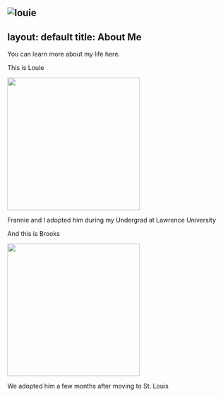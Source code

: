 ![louie](https://user-images.githubusercontent.com/60712465/131033913-b5bb698d-3356-49d6-8d7e-4f39883e6379.JPG)
---
layout: default
title: About Me
---

You can learn more about my life here.

This is Louie

<img align="center" width="300"  src="https://user-images.githubusercontent.com/60712465/131033913-b5bb698d-3356-49d6-8d7e-4f39883e6379.JPG">

Frannie and I adopted him during my Undergrad at Lawrence University

And this is Brooks

<img align="center" width="300"  src="https://user-images.githubusercontent.com/60712465/131028968-ddf3dccb-84e3-480b-824e-c8cf30aa4724.jpg">

We adopted him a few months after moving to St. Louis

